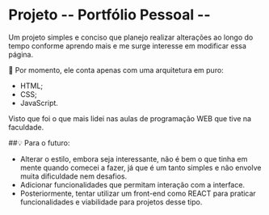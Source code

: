 # Projeto -- Portfólio Pessoal --

Um projeto simples e conciso que planejo realizar alterações ao longo do tempo conforme aprendo mais e me surge interesse em modificar essa página.

📌 Por momento, ele conta apenas com uma arquitetura em puro:
- HTML;
- CSS;
- JavaScript.

Visto que foi o que mais lidei nas aulas de programação WEB que tive na faculdade.

##💡 Para o futuro:

- Alterar o estilo, embora seja interessante, não é bem o que tinha em mente quando comecei a fazer, já que é um tanto simples e não envolve muita dificuldade nem desafios.
- Adicionar funcionalidades que permitam interação com a interface.
- Posteriormente, tentar utilizar um front-end como REACT para praticar funcionalidades e viabilidade para projetos desse tipo.